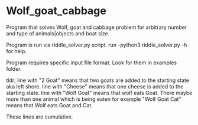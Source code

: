 # Wolf_goat_cabbage
Program that solves Wolf, goat and cabbage problem for arbitrary number and type of animals|objects and boat size.

Program is run via riddle_solver.py script.
run -python3 riddle_solver.py -h for help.

Program requires specific input file format.
Look for them in examples folder.

tldr;
line with "2 Goat" means that two goats are added to the starting state aka left shore.
line with "Cheese" means that one cheese is added to the starting state.
line with "Wolf Goat" means that wolf eats Goat. There maybe more than one animal which is being eaten for example "Wolf Goat Cat" means that Wolf eats Goat and Cat.

These lines are cumulative.
